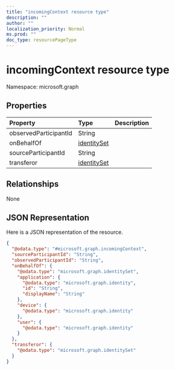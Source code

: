 ```yaml
---
title: "incomingContext resource type"
description: ""
author: ""
localization_priority: Normal
ms.prod: ""
doc_type: resourcePageType
---
```


# incomingContext resource type


Namespace: microsoft.graph



## Properties
|Property|Type|Description|
|:---|:---|:---|
|observedParticipantId|String||
|onBehalfOf|[identitySet](../resources/identityset.md)||
|sourceParticipantId|String||
|transferor|[identitySet](../resources/identityset.md)||

## Relationships
None

## JSON Representation
Here is a JSON representation of the resource.
<!-- {
  "blockType": "resource",
  "@odata.type": "microsoft.graph.incomingContext"
}
-->
``` json
{
  "@odata.type": "#microsoft.graph.incomingContext",
  "sourceParticipantId": "String",
  "observedParticipantId": "String",
  "onBehalfOf": {
    "@odata.type": "microsoft.graph.identitySet",
    "application": {
      "@odata.type": "microsoft.graph.identity",
      "id": "String",
      "displayName": "String"
    },
    "device": {
      "@odata.type": "microsoft.graph.identity"
    },
    "user": {
      "@odata.type": "microsoft.graph.identity"
    }
  },
  "transferor": {
    "@odata.type": "microsoft.graph.identitySet"
  }
}
```

